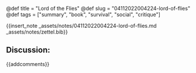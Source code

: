 @def title = "Lord of the Flies"
@def slug = "04112022004224-lord-of-flies"
@def tags = ["summary", "book", "survival", "social", "critique"]

{{insert_note _assets/notes/04112022004224-lord-of-flies.md _assets/notes/zettel.bib}}

## Discussion:

{{addcomments}}
